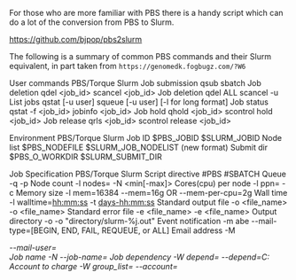 For those who are more familiar with PBS there is a handy script which can do a lot of the conversion from PBS to Slurm.

https://github.com/bjpop/pbs2slurm

The following is a summary of common PBS commands and their Slurm equivalent, in part taken from `https://genomedk.fogbugz.com/?W6`


User commands   PBS/Torque              Slurm
Job submission  qsub <job script>       sbatch <job script>
Job deletion    qdel <job_id>           scancel <job_id>
Job deletion    qdel ALL                scancel -u <user>
List jobs       qstat [-u user]         squeue [-u user] [-l for long format]
Job status      qstat -f <job_id>       jobinfo <job_id>
Job hold        qhold <job_id>          scontrol hold <job_id>
Job release     qrls <job_id>           scontrol release <job_id>

Environment     PBS/Torque              Slurm
Job ID          $PBS_JOBID              $SLURM_JOBID
Node list       $PBS_NODEFILE           $SLURM_JOB_NODELIST (new format)
Submit dir      $PBS_O_WORKDIR          $SLURM_SUBMIT_DIR

Job Specification       PBS/Torque              Slurm
Script directive        #PBS                    #SBATCH
Queue                   -q <queue>              -p <partition>
Node count              -l nodes=<number>       -N <min[-max]>
Cores(cpu) per node     -l ppn=<number>         -c <number>
Memory size             -l mem=16384            --mem=16g OR --mem-per-cpu=2g
Wall time               -l walltime=<hh:mm:ss>  -t <days-hh:mm:ss>
Standard output file    -o <file_name>          -o <file_name>
Standard error file     -e <file_name>          -e <file_name>
Output directory        -o <directory>          -o "directory/slurm-%j.out"
Event notification      -m abe                  --mail-type=[BEGIN, END, FAIL, REQUEUE, or ALL]
Email address           -M <address>            --mail-user=<address>
Job name                -N <name>               --job-name=<name>
Job dependency          -W depend=              --depend=C:<jobid>
Account to charge       -W group_list=<account> --account=<account>

